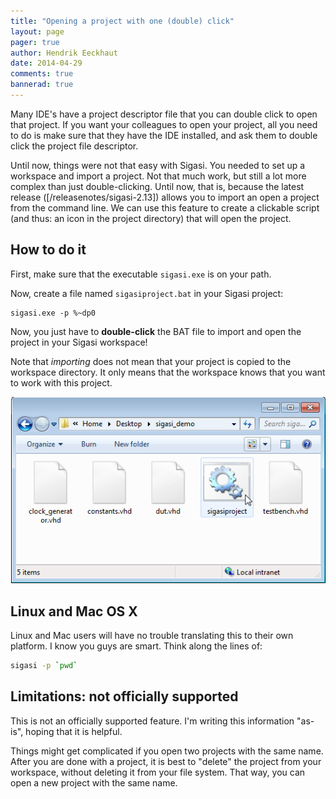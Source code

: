 ```yaml
---
title: "Opening a project with one (double) click"
layout: page 
pager: true
author: Hendrik Eeckhaut
date: 2014-04-29
comments: true
bannerad: true
---
```



Many IDE's have a project descriptor file that you can double click to open that project. If you want your colleagues to open your project, all you need to do is make sure that they have the IDE installed, and ask them to double click the project file descriptor.

Until now, things were not that easy with Sigasi. You needed to set up a workspace and import a project. Not that much work, but still a lot more complex than just double-clicking. Until now, that is, because the latest release ([/releasenotes/sigasi-2.13]) allows you to import an open a project from the command line. We can use this feature to create a clickable script (and thus: an icon in the project directory) that will open the project.

## How to do it

First, make sure that the executable `sigasi.exe` is on your path.

Now, create a file named `sigasiproject.bat` in your Sigasi project:
```batch
sigasi.exe -p %~dp0
```

Now, you just have to **double-click** the BAT file to import and open the project in your Sigasi workspace!

Note that _importing_ does not mean that your project is copied to the workspace directory. It only means that the workspace knows that you want to work with this project.

![Sigasi Project Launcher](images/sigasi_project_launcher.png)

## Linux and Mac OS X

Linux and Mac users will have no trouble translating this to their own platform. I know you guys are smart. Think along the lines of:
```bash
sigasi -p `pwd`
```

## Limitations: not officially supported

This is not an officially supported feature. I'm writing this information "as-is", hoping that it is helpful. 

Things might get complicated if you open two projects with the same name. After you are done with a project, it is best to "delete" the project from your workspace, without deleting it from your file system. That way, you can open a new project with the same name.
